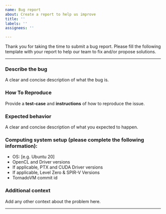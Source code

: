 ```yaml
---
name: Bug report
about: Create a report to help us improve
title: ''
labels: ''
assignees: ''

---
```


Thank you for taking the time to submit a bug report. Please fill the following template with your report to help our team to fix and/or propose solutions. 

---------------------------------------------------------------------

### Describe the bug 
A clear and concise description of what the bug is.

### How To Reproduce

Provide a **test-case** and **instructions** of how to reproduce the issue.

### Expected behavior 

A clear and concise description of what you expected to happen.

### Computing system setup (please complete the following information):
 - OS: [e.g. Ubuntu 20]
 - OpenCL and Driver versions
 - If applicable, PTX and CUDA Driver versions
 - If applicable, Level Zero & SPIR-V Versions 
 - TornadoVM commit id

### Additional context

Add any other context about the problem here.

---------------------------------------------------------------------
